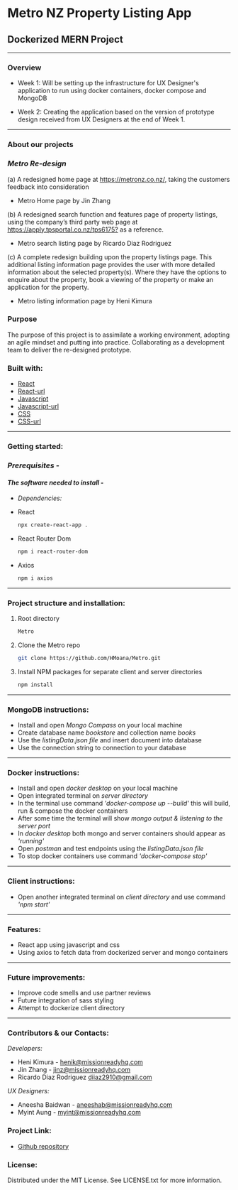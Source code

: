 # Metro NZ Property Listing App

## Dockerized MERN Project

---

### **Overview**

- Week 1: Will be setting up the infrastructure for UX Designer's application to run using docker containers, docker compose and MongoDB

- Week 2: Creating the application based on the version of prototype design received from UX Designers at the end of Week 1.

---

### **About our projects**

### _Metro Re-design_

(a) A redesigned home page at <https://metronz.co.nz/>, taking the customers feedback into consideration

- Metro Home page by Jin Zhang

(b) A redesigned search function and features page of property listings, using the company’s third party web page at <https://apply.tpsportal.co.nz/tps6175?> as a reference.

- Metro search listing page by Ricardo Diaz Rodriguez

(c) A complete redesign building upon the property listings page. This additional listing information page provides the user with more detailed information about the selected property(s). Where they have the options to enquire about the property, book a viewing of the property or make an application for the property.

- Metro listing information page by Heni Kimura

### **Purpose**

The purpose of this project is to assimilate a working environment, adopting an agile mindset and putting into practice. Collaborating as a development team to deliver the re-designed prototype.

### **Built with:**

- [React](https://img.shields.io/badge/React-20232A?style=for-the-badge&logo-react&logoColor=026e00 "React")
- [React-url](https://react.dev/ "Reacturl")
- [Javascript](https://img.shields.io/badge/Javascript-20232A?style=for-the-badge&logo-javascript&logoColor=026e00 "Javascript")
- [Javascript-url](https://www.javascript.com/ "Javascripturl")
- [CSS](https://img.shields.io/badge/CSS-20232A?style=for-the-badge&logo-css&logoColor=026e00 "CSS")
- [CSS-url](https://www.w3schools.com/css/ "CSSurl")

---

### **Getting started:**

### _Prerequisites -_

#### _The software needed to install -_

- _Dependencies:_

- React

  ```sh
  npx create-react-app .
  ```

- React Router Dom

  ```sh
  npm i react-router-dom
  ```

- Axios

  ```sh
  npm i axios
  ```

---

### **Project structure and installation:**

1. Root directory 

   ```sh
   Metro
   ```

2. Clone the Metro repo 

   ```sh
   git clone https://github.com/HMoana/Metro.git
   ```

3. Install NPM packages for separate client and server directories

   ```sh
   npm install
   ```  

---

### **MongoDB instructions:**

- Install and open _Mongo Compass_ on your local machine
- Create database name _bookstore_ and collection name _books_
- Use the _listingData.json file_ and insert document into database
- Use the connection string to connection to your database

---

### **Docker instructions:**

- Install and open _docker desktop_ on your local machine
- Open integrated terminal on _server directory_
- In the terminal use command _'docker-compose up --build'_ this will build, run & compose the docker containers
- After some time the terminal will show _mongo output & listening to the server port_
- In _docker desktop_ both mongo and server containers should appear as _'running'_
- Open _postman_ and test endpoints using the _listingData.json file_
- To stop docker containers use command _'docker-compose stop'_

---

### **Client instructions:**

- Open another integrated terminal on _client directory_ and use command _'npm start'_

---

### **Features:**

- React app using javascript and css
- Using axios to fetch data from dockerized server and mongo containers

---

### **Future improvements:**

- Improve code smells and use partner reviews
- Future integration of sass styling
- Attempt to dockerize client directory

---

### **Contributors & our Contacts:**

_Developers:_

- Heni Kimura - <henik@missionreadyhq.com>
- Jin Zhang - <jinz@missionreadyhq.com>
- Ricardo Diaz Rodriguez <diiaz2910@gmail.com>

_UX Designers:_

- Aneesha Baidwan - <aneeshab@missionreadyhq.com>
- Myint Aung - <myint@missionreadyhq.com>

### **Project Link:**

- [Github repository](https://github.com/HMoana/Metro.git "Github repository")

### **License:**

Distributed under the MIT License. See LICENSE.txt for more information.
